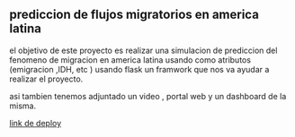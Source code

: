 ## prediccion de flujos migratorios en america latina 

el objetivo de este proyecto es realizar una simulacion de prediccion del fenomeno de migracion en america latina usando como atributos (emigracion ,IDH, etc ) usando flask un framwork que nos va ayudar a realizar el proyecto.

asi tambien tenemos adjuntado un video , portal web y un dashboard de la misma.


[link de deploy](http://agrostopo.pythonanywhere.com/)
